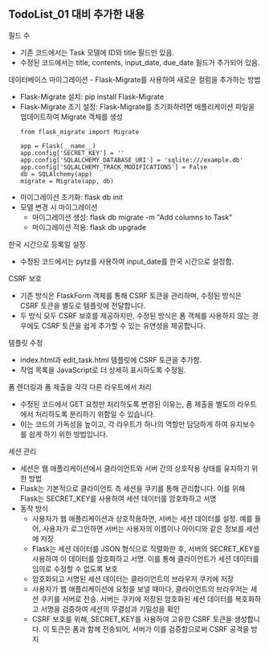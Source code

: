 ## TodoList_01 대비 추가한 내용

필드 수

- 기존 코드에서는 Task 모델에 ID와 title 필드만 있음.
- 수정된 코드에서는 title, contents, input_date, due_date 필드가 추가되어 있음.

데이터베이스 마이그레이션 - Flask-Migrate를 사용하여 새로운 컬럼을 추가하는 방법
- Flask-Migrate 설치: pip install Flask-Migrate
- Flask-Migrate 초기 설정: Flask-Migrate를 초기화하려면 애플리케이션 파일을 업데이트하여 Migrate 객체를 생성
    ```
    from flask_migrate import Migrate

    app = Flask(__name__)
    app.config['SECRET_KEY'] = ''
    app.config['SQLALCHEMY_DATABASE_URI'] = 'sqlite:///example.db'
    app.config['SQLALCHEMY_TRACK_MODIFICATIONS'] = False
    db = SQLAlchemy(app)
    migrate = Migrate(app, db)
    ```
- 마이그레이션 초기화: flask db init
- 모델 변경 시 마이그레이션
    - 마이그레이션 생성: flask db migrate -m "Add columns to Task"
    - 마이그레이션 적용: flask db upgrade


한국 시간으로 등록일 설정

- 수정된 코드에서는 pytz를 사용하여 input_date를 한국 시간으로 설정함.

CSRF 보호

- 기존 방식은 FlaskForm 객체를 통해 CSRF 토큰을 관리하며, 수정된 방식은 CSRF 토큰을 별도로 템플릿에 전달합니다.
- 두 방식 모두 CSRF 보호를 제공하지만, 수정된 방식은 폼 객체를 사용하지 않는 경우에도 CSRF 토큰을 쉽게 추가할 수 있는 유연성을 제공합니다.

템플릿 수정

- index.html과 edit_task.html 템플릿에 CSRF 토큰을 추가함.
- 작업 목록을 JavaScript로 더 상세히 표시하도록 수정됨.

폼 렌더링과 폼 제출을 각각 다른 라우트에서 처리

- 수정된 코드에서 GET 요청만 처리하도록 변경된 이유는, 폼 제출을 별도의 라우트에서 처리하도록 분리하기 위함일 수 있습니다.
- 이는 코드의 가독성을 높이고, 각 라우트가 하나의 역할만 담당하게 하여 유지보수를 쉽게 하기 위한 방법입니다.

세션 관리
- 세션은 웹 애플리케이션에서 클라이언트와 서버 간의 상호작용 상태를 유지하기 위한 방법
- Flask는 기본적으로 클라이언트 측 세션을 쿠키를 통해 관리합니다. 이를 위해 Flask는 SECRET_KEY를 사용하여 세션 데이터를 암호화하고 서명
- 동작 방식
    - 사용자가 웹 애플리케이션과 상호작용하면, 서버는 세션 데이터를 설정. 예를 들어, 사용자가 로그인하면 서버는 사용자의 이름이나 아이디와 같은 정보를 세션에 저장
    - Flask는 세션 데이터를 JSON 형식으로 직렬화한 후, 서버의 SECRET_KEY를 사용하여 이 데이터를 암호화하고 서명. 이를 통해 클라이언트가 세션 데이터를 임의로 수정할 수 없도록 보호
    - 암호화되고 서명된 세션 데이터는 클라이언트의 브라우저 쿠키에 저장
    - 사용자가 웹 애플리케이션에 요청을 보낼 때마다, 클라이언트의 브라우저는 세션 쿠키를 서버로 전송. 서버는 쿠키에 저장된 암호화된 세션 데이터를 복호화하고 서명을 검증하여 세션의 무결성과 기밀성을 확인
    - CSRF 보호를 위해, SECRET_KEY를 사용하여 고유한 CSRF 토큰을 생성합니다. 이 토큰은 폼과 함께 전송되어, 서버가 이를 검증함으로써 CSRF 공격을 방지

